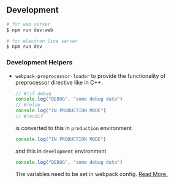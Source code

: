 ## Development
```bash
# for web server
$ npm run dev:web

# for electron live server
$ npm run dev
```

### Development Helpers

* `webpack-preprocessor-loader` to provide the functionality of preprocessor directive like in C++.
	```ts
	// #!if debug
	console.log("DEBUG", "some debug data")
	// #!else
	console.log("IN PRODUCTION MODE")
	// #!endif
	```

	is converted to this in `production` environment
	```js
	console.log("IN PRODUCTION MODE")
	```
	and this in `development` environment
	```js
	console.log("DEBUG", "some debug data")
	```

	The variables need to be set in webpack config. [Read More.](https://www.npmjs.com/package/webpack-preprocessor-loader)

